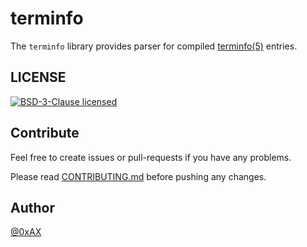 # terminfo

The `terminfo` library provides parser for compiled [terminfo(5)](http://linux.die.net/man/5/terminfo)
entries.

## LICENSE

[![BSD-3-Clause licensed](https://img.shields.io/badge/license-BSD-blue.svg)](https://raw.githubusercontent.com/0xAX/mysql-tools/master/LICENSE.md)

## Contribute

Feel free to create issues or pull-requests if you have any problems.

Please read [CONTRIBUTING.md](https://github.com/0xAX/mysql-tools/blob/master/CONTRIBUTING.md) before pushing any changes.

## Author

[@0xAX](https://twitter.com/0xAX)